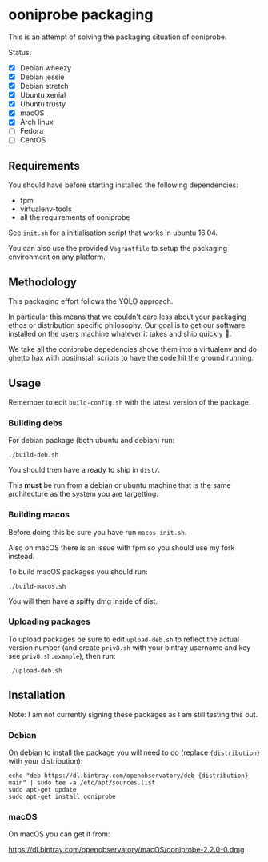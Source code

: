 # ooniprobe packaging

This is an attempt of solving the packaging situation of ooniprobe.

Status:

* [x] Debian wheezy
* [x] Debian jessie
* [x] Debian stretch
* [x] Ubuntu xenial
* [x] Ubuntu trusty
* [x] macOS
* [x] Arch linux
* [ ] Fedora
* [ ] CentOS

## Requirements

You should have before starting installed the following dependencies:

* fpm
* virtualenv-tools
* all the requirements of ooniprobe

See `init.sh` for a initialisation script that works in ubuntu 16.04.

You can also use the provided `Vagrantfile` to setup the packaging environment
on any platform.

## Methodology

This packaging effort follows the YOLO approach.

In particular this means that we couldn't care less about your packaging ethos
or distribution specific philosophy. Our goal is to get our software installed
on the users machine whatever it takes and ship quickly :rocket:.

We take all the ooniprobe depedencies shove them into a virtualenv and do
ghetto hax with postinstall scripts to have the code hit the ground running.

## Usage

Remember to edit `build-config.sh` with the latest version of the package.

### Building debs

For debian package (both ubuntu and debian) run:

```
./build-deb.sh
```

You should then have a ready to ship in `dist/`.

This **must** be run from a debian or ubuntu machine that is the same architecture as the system you are targetting.

### Building macos

Before doing this be sure you have run `macos-init.sh`.

Also on macOS there is an issue with fpm so you should use my fork instead.

To build macOS packages you should run:

```
./build-macos.sh
```

You will then have a spiffy dmg inside of dist.

### Uploading packages

To upload packages be sure to edit `upload-deb.sh` to reflect the actual version number (and create `priv8.sh` with your bintray username and key see `priv8.sh.example`), then run:

```
./upload-deb.sh
```

## Installation

Note: I am not currently signing these packages as I am still testing this
out.

### Debian

On debian to install the package you will need to do (replace `{distribution}` with your distribution):

```
echo "deb https://dl.bintray.com/openobservatory/deb {distribution} main" | sudo tee -a /etc/apt/sources.list
sudo apt-get update
sudo apt-get install ooniprobe
```

### macOS

On macOS you can get it from:

https://dl.bintray.com/openobservatory/macOS/ooniprobe-2.2.0-0.dmg
